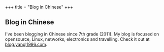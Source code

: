 +++
title = "Blog in Chinese"
+++

## Blog in Chinese

I've been blogging in Chinese since 7th grade (2011). My
blog is focused on opensource, Linux, networks, electronics and travelling.
Check it out at [blog.yangl1996.com](http://blog.yangl1996.com).
